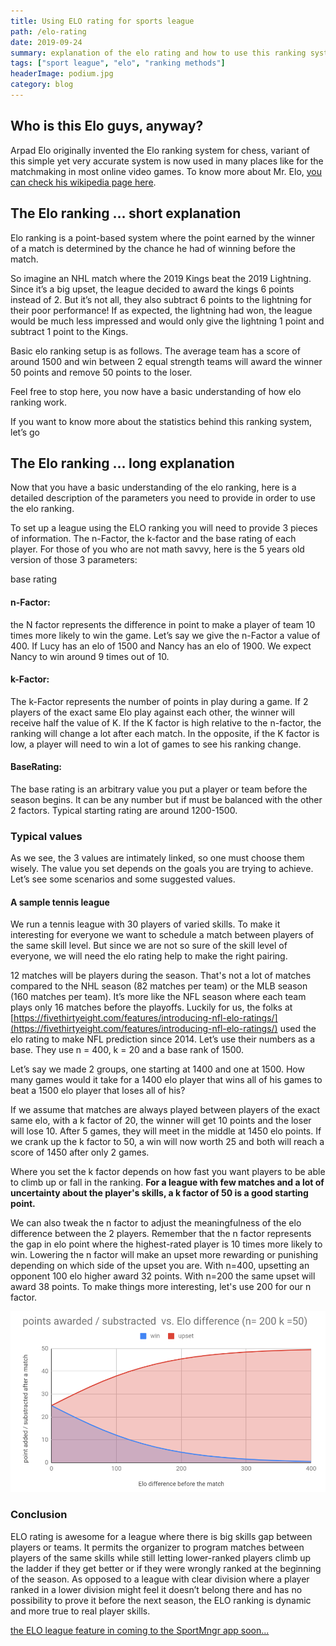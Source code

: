```yaml
---
title: Using ELO rating for sports league
path: /elo-rating
date: 2019-09-24
summary: explanation of the elo rating and how to use this ranking system in your league.
tags: ["sport league", "elo", "ranking methods"]
headerImage: podium.jpg
category: blog
---
```


## Who is this Elo guys, anyway?

Arpad Elo originally invented the Elo ranking system for chess,
variant of this simple yet very accurate system is now used in many places like
for the matchmaking in most online video games.
To know more about Mr. Elo,
[you can check his wikipedia page here](https://en.wikipedia.org/wiki/Arpad_Elo).

## The Elo ranking … short explanation

Elo ranking is a point-based system where the point earned by the winner of a match is determined by the chance he had of winning before the match.

So imagine an NHL match where the 2019 Kings beat the 2019 Lightning. Since it’s a big upset, the league decided to award the kings 6 points instead of 2. But it’s not all, they also subtract 6 points to the lightning for their poor performance! If as expected, the lightning had won, the league would be much less impressed and would only give the lightning 1 point and subtract 1 point to the Kings.

Basic elo ranking setup is as follows. The average team has a score of around 1500 and win between 2 equal strength teams will award the winner 50 points and remove 50 points to the loser.

Feel free to stop here, you now have a basic understanding of how elo ranking work.

If you want to know more about the statistics behind this ranking system, let’s go

## The Elo ranking … long explanation

Now that you have a basic understanding of the elo ranking, here is a detailed description of the parameters you need to provide in order to use the elo ranking.

To set up a league using the ELO ranking you will need to provide 3 pieces of information. The n-Factor, the k-factor and the base rating of each player. For those of you who are not math savvy, here is the 5 years old version of those 3 parameters:

base rating

#### n-Factor:

the N factor represents the difference in point to make a player of team 10 times more likely to win the game. Let’s say we give the n-Factor a value of 400. If Lucy has an elo of 1500 and Nancy has an elo of 1900. We expect Nancy to win around 9 times out of 10.

#### k-Factor:

The k-Factor represents the number of points in play during a game. If 2 players of the exact same Elo play against each other, the winner will receive half the value of K. If the K factor is high relative to the n-factor, the ranking will change a lot after each match. In the opposite, if the K factor is low, a player will need to win a lot of games to see his ranking change.

#### BaseRating:

The base rating is an arbitrary value you put a player or team before the season begins. It can be any number but if must be balanced with the other 2 factors. Typical starting rating are around 1200-1500.

### Typical values

As we see, the 3 values are intimately linked, so one must choose them wisely. The value you set depends on the goals you are trying to achieve. Let’s see some scenarios and some suggested values.

#### A sample tennis league

We run a tennis league with 30 players of varied skills. To make it interesting for
everyone we want to schedule a match between players of the same skill level. But
since we are not so sure of the skill level of everyone, we will need the elo rating help to make the right pairing.

12 matches will be players during the season. That's not a lot of matches compared
to the NHL season (82 matches per team) or the MLB season (160 matches per team).
It’s more like the NFL season where each team plays only 16 matches before the
playoffs. Luckily for us, the folks at
[https://fivethirtyeight.com/features/introducing-nfl-elo-ratings/](https://fivethirtyeight.com/features/introducing-nfl-elo-ratings/)
used the elo rating to make NFL prediction since 2014. Let’s use their numbers as a base. They use n = 400, k = 20 and a base rank of 1500.

Let’s say we made 2 groups, one starting at 1400 and one at 1500. How many games
would it take for a 1400 elo player that wins all of his games to beat a 1500 elo
player that loses all of his?

If we assume that matches are always played between players of the exact same elo,
with a k factor of 20, the winner will get 10 points and the loser will lose 10.
After 5 games, they will meet in the middle at 1450 elo points. If we crank up the
k factor to 50, a win will now worth 25 and both will reach a score of 1450 after
only 2 games.

Where you set the k factor depends on how fast you want players to be able to climb
up or fall in the ranking. **For a league with few matches and a lot of uncertainty
about the player's skills, a k factor of 50 is a good starting point.**

We can also tweak the n factor to adjust the meaningfulness of the elo difference
between the 2 players. Remember that the n factor represents the gap in elo point
where the highest-rated player is 10 times more likely to win. Lowering the n factor
will make an upset more rewarding or punishing depending on which side of the upset
you are. With n=400, upsetting an opponent 100 elo higher award 32 points.
With n=200 the same upset will award 38 points. To make things more interesting,
let's use 200 for our n factor.

![eloChart](./images/elo-rating-chart.png)

### Conclusion

ELO rating is awesome for a league where there is big skills gap between players or teams.
It permits the organizer to program matches between players of the same skills while still
letting lower-ranked players climb up the ladder if they get better or if they were
wrongly ranked at the beginning of the season. As opposed to a league with clear
division where a player ranked in a lower division might feel it doesn’t belong there
and has no possibility to prove it before the next season, the ELO ranking is dynamic
and more true to real player skills.

[the ELO league feature in coming to the SportMngr app soon...](https://www.sportmngr.com)
